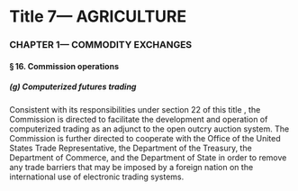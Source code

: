 
# Title 7— AGRICULTURE
### CHAPTER 1— COMMODITY EXCHANGES
#### § 16. Commission operations
##### (g) Computerized futures trading

Consistent with its responsibilities under section 22 of this title , the Commission is directed to facilitate the development and operation of computerized trading as an adjunct to the open outcry auction system. The Commission is further directed to cooperate with the Office of the United States Trade Representative, the Department of the Treasury, the Department of Commerce, and the Department of State in order to remove any trade barriers that may be imposed by a foreign nation on the international use of electronic trading systems.
